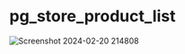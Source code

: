 # pg_store_product_list
![Screenshot 2024-02-20 214808](https://github.com/reybars/Ester-sari-sari-store-products/assets/70831942/a2e61927-6563-45c7-8740-8ea6b2f79ff5)
